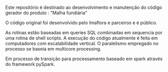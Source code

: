 Este repositório é destinado ao desenvolvimento e manutenção do código gerador do produto : "Malha fundiária"

O código original foi desenvolvido pelo Imaflora e parceiros e é público.

As rotinas estão baseadas em queries SQL combinadas em sequencia por uma rotina de shell scripts. A execução do código atualmente é feita em computadores com escalabilidade vertical. O paralelismo empregado no processo se baseia em multicore processing.

Em processo de transição para processamento baseado em spark através do framework pySpark.
